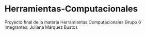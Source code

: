 # Herramientas-Computacionales
Proyecto final de la materia Herramientas Computacionales
Grupo 6
Integrantes: Juliana Márquez Bustos
